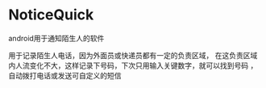 # NoticeQuick
android用于通知陌生人的软件


用于记录陌生人电话，因为外面员或快递员都有一定的负责区域，
在这负责区域内人流变化不大，这样记录下号码，下次只用输入关键数字，就可以找到号码
，自动拨打电话或发送可自定义的短信
